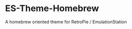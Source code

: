 <html>
<body>
    <h1>ES-Theme-Homebrew</h1>
    <p>A homebrew oriented theme for RetroPie / EmulationStation</p>
</body>
</html>